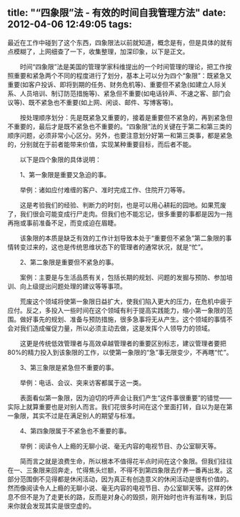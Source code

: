 title: "“四象限”法 - 有效的时间自我管理方法"
date: 2012-04-06 12:49:05
tags:
---

最近在工作中碰到了这个东西，四象限法以前就知道，概念是有，但是具体的就有点模糊了，上网细查了一下，收集整理，加深印象，以下是正文。

　　时间“四象限”法是美国的管理学家科维提出的一个时间管理的理论，把工作按照重要和紧急两个不同的程度进行了划分，基本上可以分为四个“象限”：既紧急又重要(如客户投诉、即将到期的任务、财务危机等)、重要但不紧急(如建立人际关系、人员培训、制订防范措施等)、紧急但不重要(如电话铃声、不速之客、部门会议等)、既不紧急也不重要(如上网、闲谈、邮件、写博客等)。

　　按处理顺序划分：先是既紧急又重要的，接着是重要但不紧急的，再到紧急但不重要的，最后才是既不紧急也不重要的。“四象限”法的关键在于第二和第三类的顺序问题，必须非常小心区分。另外，也要注意划分好第一和第三类事，都是紧急的，分别就在于前者能带来价值，实现某种重要目标，而后者不能。

　　以下是四个象限的具体说明：<!--more-->

　　1、第一象限是重要又急迫的事。

　　举例：诸如应付难缠的客户、准时完成工作、住院开刀等等。

　　这是考验我们的经验、判断力的时刻，也是可以用心耕耘的园地。如果荒废了，我们很会可能变成行尸走肉。但我们也不能忘记，很多重要的事都是因为一拖再拖或事前准备不足，而变成迫在眉睫。

　　该象限的本质是缺乏有效的工作计划导致本处于“重要但不紧急”第二象限的事情转变过来的，这也是传统思维状态下的管理者的通常状况，就是“忙”。

　　2、第二象限是重要但不紧急的事。

　　案例：主要是与生活品质有关，包括长期的规划、问题的发掘与预防、参加培训、向上级提出问题处理的建议等等事项。

　　荒废这个领域将使第一象限日益扩大，使我们陷入更大的压力，在危机中疲于应付。反之，多投入一些时间在这个领域有利于提高实践能力，缩小第一象限的范围。做好事先的规划、准备与预防措施，很多急事将无从产生。这个领域的事情不会对我们造成催促力量，所以必须主动去做，这是发挥个人领导力的领域。

　　这更是传统低效管理者与高效卓越管理者的重要区别标志，建议管理者要把80%的精力投入到该象限的工作，以使第一象限的“急”事无限变少，不再瞎“忙”。

　　3、第三象限是紧急但不重要的事。

　　举例：电话、会议、突来访客都属于这一类。

　　表面看似第一象限，因为迫切的呼声会让我们产生“这件事很重要”的错觉——实际上就算重要也是对别人而言。我们花很多时间在这个里面打转，自以为是在第一象限，其实不过是在满足别人的期望与标准。

　　4、第四象限属于不紧急也不重要的事。

　　举例：阅读令人上瘾的无聊小说、毫无内容的电视节目、办公室聊天等。

　　简而言之就是浪费生命，所以根本不值得花半点时间在这个象限。但我们往往在一、三象限来回奔走，忙得焦头烂额，不得不到第四象限去疗养一番再出发。这部分范围倒不见得都是休闲活动，因为真正有创造意义的休闲活动是很有价值的。然而像阅读令人上瘾的无聊小说、毫无内容的电视节目、办公室聊天等。这样的休息不但不是为了走更长的路，反而是对身心的毁损，刚开始时也许有滋有味，到后来你就会发现其实是很空虚的。